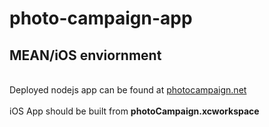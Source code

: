 photo-campaign-app
==================

<h2>MEAN/iOS enviornment</h2>
<br/>
Deployed nodejs app can be found at <a href="http://photocampaign.net">photocampaign.net</a><br/><br/>
iOS App should be built from <strong>photoCampaign.xcworkspace</strong></a>
